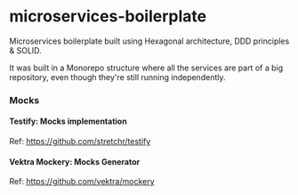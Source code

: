 # microservices-boilerplate
Microservices boilerplate built using Hexagonal architecture, DDD principles &amp; SOLID.

It was built in a Monorepo structure where all the services are part of a big repository, even though they're 
still running independently.


### Mocks
#### Testify: Mocks implementation
Ref: https://github.com/stretchr/testify

#### Vektra Mockery: Mocks Generator
Ref: https://github.com/vektra/mockery
